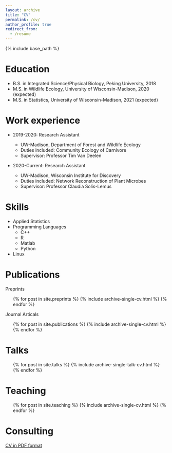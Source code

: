 ```yaml
---
layout: archive
title: "CV"
permalink: /cv/
author_profile: true
redirect_from:
  - /resume
---
```


{% include base_path %}

Education
======
* B.S. in Integrated Science/Physical Biology, Peking University, 2018
* M.S. in Wildlife Ecology, University of Wisconsin-Madison, 2020 (expected)
* M.S. in Statistics, University of Wisconsin-Madison, 2021 (expected)

Work experience
======
* 2019-2020: Research Assistant
  * UW-Madison, Department of Forest and Wildlife Ecology
  * Duties included: Community Ecology of Carnivore
  * Supervisor: Professor Tim Van Deelen

* 2020-Current: Research Assistant
  * UW-Madison, Wisconsin Institute for Discovery
  * Duties included: Network Reconstruction of Plant Microbes
  * Supervisor: Professor Claudia Sol&iacute;s-Lemus

Skills
======
* Applied Statistics
* Programming Languages
  * C++
  * R
  * Matlab
  * Python
* Linux

Publications
======
Preprints
  <ul>{% for post in site.preprints %}
    {% include archive-single-cv.html %}
  {% endfor %}</ul>
Journal Articals
  <ul>{% for post in site.publications %}
    {% include archive-single-cv.html %}
  {% endfor %}</ul>

Talks
======
  <ul>{% for post in site.talks %}
    {% include archive-single-talk-cv.html %}
  {% endfor %}</ul>

Teaching
======
  <ul>{% for post in site.teaching %}
    {% include archive-single-cv.html %}
  {% endfor %}</ul>

Consulting
======


[CV in PDF format](https://YunyiShen.github.io/files/CV.pdf)
